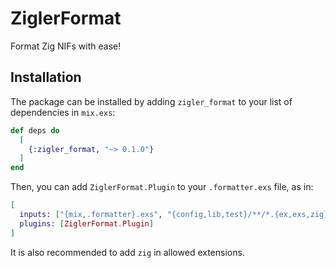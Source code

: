 # ZiglerFormat

Format Zig NIFs with ease!

## Installation

The package can be installed by adding `zigler_format` to your list of
dependencies in `mix.exs`:

```elixir
def deps do
  [
    {:zigler_format, "~> 0.1.0"}
  ]
end
```

Then, you can add `ZiglerFormat.Plugin` to your `.formatter.exs` file, as in:

```elixir
[
  inputs: ["{mix,.formatter}.exs", "{config,lib,test}/**/*.{ex,exs,zig}"],
  plugins: [ZiglerFormat.Plugin]
]
```

It is also recommended to add `zig` in allowed extensions.
